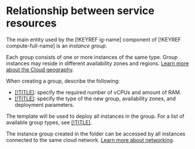 # Relationship between service resources

The main entity used by the [!KEYREF ig-name] component of [!KEYREF compute-full-name] is an _instance group_.

Each group consists of one or more instances of the same type. Group instances may reside in different availability zones and regions. [Learn more about the Cloud geography](../../overview/concepts/geo-scope.md).

When creating a group, describe the following:

- [[!TITLE]](instance-template.md): specify the required number of vCPUs and amount of RAM.
- [[!TITLE]](policies.md): specify the type of the new group, availability zones, and deployment parameters.

The template will be used to deploy all instances in the group. For a list of available group types, see [[!TITLE]](scale.md).

The instance group created in the folder can be accessed by all instances connected to the same cloud network. [Learn more about networking](../../vpc/).

